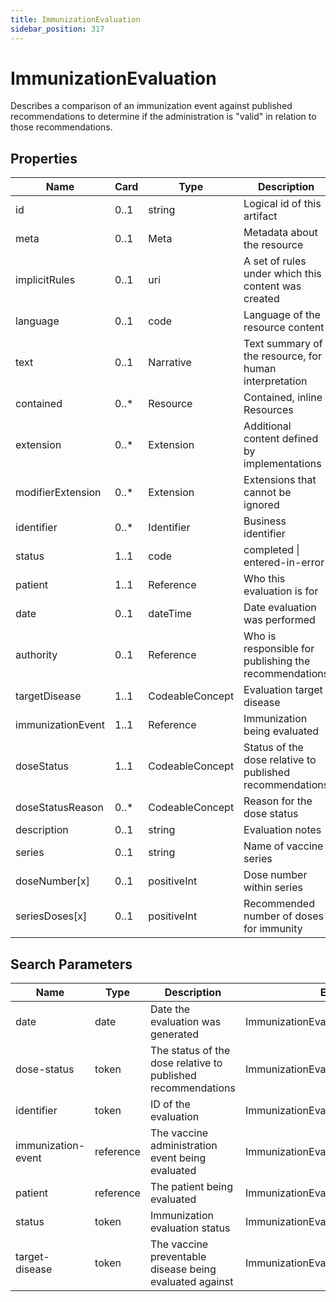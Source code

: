 ```yaml
---
title: ImmunizationEvaluation
sidebar_position: 317
---
```


# ImmunizationEvaluation

Describes a comparison of an immunization event against published recommendations to determine if the administration is
  "valid" in relation to those  recommendations.

## Properties

| Name | Card | Type | Description |
| --- | --- | --- | --- |
| id | 0..1 | string | Logical id of this artifact
| meta | 0..1 | Meta | Metadata about the resource
| implicitRules | 0..1 | uri | A set of rules under which this content was created
| language | 0..1 | code | Language of the resource content
| text | 0..1 | Narrative | Text summary of the resource, for human interpretation
| contained | 0..* | Resource | Contained, inline Resources
| extension | 0..* | Extension | Additional content defined by implementations
| modifierExtension | 0..* | Extension | Extensions that cannot be ignored
| identifier | 0..* | Identifier | Business identifier
| status | 1..1 | code | completed \| entered-in-error
| patient | 1..1 | Reference | Who this evaluation is for
| date | 0..1 | dateTime | Date evaluation was performed
| authority | 0..1 | Reference | Who is responsible for publishing the recommendations
| targetDisease | 1..1 | CodeableConcept | Evaluation target disease
| immunizationEvent | 1..1 | Reference | Immunization being evaluated
| doseStatus | 1..1 | CodeableConcept | Status of the dose relative to published recommendations
| doseStatusReason | 0..* | CodeableConcept | Reason for the dose status
| description | 0..1 | string | Evaluation notes
| series | 0..1 | string | Name of vaccine series
| doseNumber[x] | 0..1 | positiveInt | Dose number within series
| seriesDoses[x] | 0..1 | positiveInt | Recommended number of doses for immunity

## Search Parameters

| Name | Type | Description | Expression
| --- | --- | --- | --- |
| date | date | Date the evaluation was generated | ImmunizationEvaluation.date
| dose-status | token | The status of the dose relative to published recommendations | ImmunizationEvaluation.doseStatus
| identifier | token | ID of the evaluation | ImmunizationEvaluation.identifier
| immunization-event | reference | The vaccine administration event being evaluated | ImmunizationEvaluation.immunizationEvent
| patient | reference | The patient being evaluated | ImmunizationEvaluation.patient
| status | token | Immunization evaluation status | ImmunizationEvaluation.status
| target-disease | token | The vaccine preventable disease being evaluated against | ImmunizationEvaluation.targetDisease

